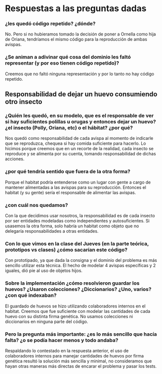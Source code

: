 # Respuestas a las preguntas dadas
### ¿les quedó código repetido? ¿dónde? 
No. Pero si no hubieramos tomado la decisión de poner a Ornella como hija de Oriana, tendríamos el mismo código para la reproducción de ambas avispas.

### ¿Se animan a adivinar qué cosa del dominio les faltó representar (y por eso tienen código repetido)?
Creemos que no faltó ninguna representación y por lo tanto no hay código repetido.

## Responsabilidad de dejar un huevo consumiendo otro insecto
### ¿Quién les quedó, en su modelo, que es el responsable de ver si hay suficientes polillas u orugas y entonces dejar un huevo? ¿el insecto (Polly, Oriana, etc) o el hábitat? ¿por qué?
Nos quedó como responsabilidad de cada avispa al momento de indicarle que se reproduzca, chequea si hay comida suficiente para hacerlo. Lo hicimos porque creemos que en un recorte de la realidad, cada insecto se reproduce y se alimenta por su cuenta, tomando responsabilidad de dichas acciones. 

### ¿por qué tendría sentido que fuera de la otra forma?
Porque el habitat podría entenderse como un lugar con gente a cargo de mantener alimentadas a las avispas para su reproducción. Entonces el habitat (y su gente) sería el responsable de alimentar las avispas.

### ¿con cuál nos quedamos?
Con la que decidimos usar nosotros, la responsabilidad es de cada insecto por ser entidades modeladas como independientes y autosuficientes. Si usasemos la otra forma, solo habría un habitat como objeto que no delegaría responsabilidades a otras entidades.

### Con lo que vimos en la clase del Jueves (en la parte teórica, prototipos vs clases) ¿cómo sacarían este código?
Con prototipado, ya que dada la consigna y el dominio del problema es más sencillo utilizar esta técnica. El hecho de modelar 4 avispas específicas y 2 iguales, dió pie al uso de objetos hijos.

### Sobre la implementación ¿cómo resolvieron guardar los huevos? ¿Usaron colecciones? ¿Diccionarios? ¿Uno, varios? ¿con qué indexaban?
El guardado de huevos se hizo utilizando colaboradores internos en el habitat. Creemos que fue suficiente con modelar las cantidades de cada huevo con su distinta firma genética. No usamos colecciones ni diccionarios en ninguna parte del código.

### Pero la pregunta más importante: ¿es lo más sencillo que hacía falta? ¿o se podía hacer menos y todo andaba?
Respaldando lo contestado en la respuesta anterior, el uso de colaboradores internos para manejar cantidades de huevos por firma genética resultó la solución más sencilla y minimal, no consideramos que hayan otras maneras más directas de encarar el problema y pasar los tests.

